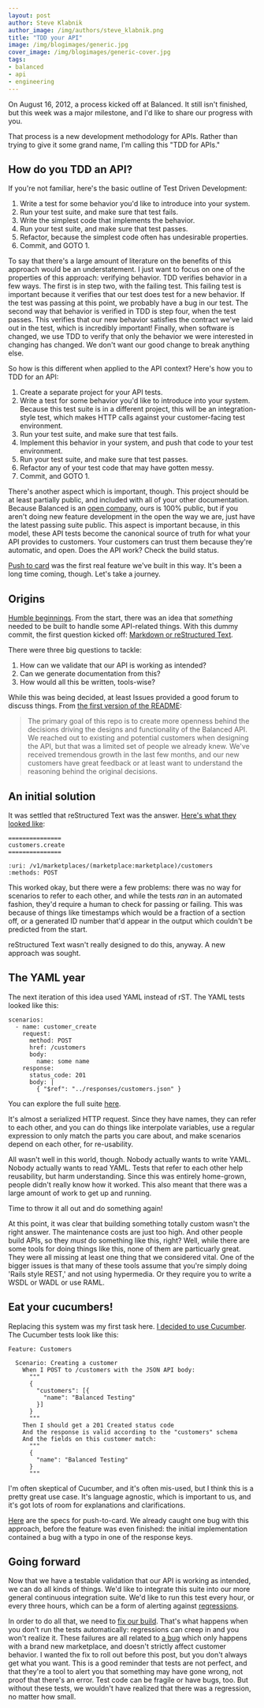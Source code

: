 ```yaml
---
layout: post
author: Steve Klabnik
author_image: /img/authors/steve_klabnik.png
title: "TDD your API"
image: /img/blogimages/generic.jpg
cover_image: /img/blogimages/generic-cover.jpg
tags:
- balanced
- api
- engineering
---
```


On August 16, 2012, a process kicked off at Balanced. It still isn't finished,
but this week was a major milestone, and I'd like to share our progress with
you.

That process is a new development methodology for APIs. Rather than trying to
give it some grand name, I'm calling this "TDD for APIs."

## How do you TDD an API?

If you're not familiar, here's the basic outline of Test Driven Development:

1. Write a test for some behavior you'd like to introduce into your system.
2. Run your test suite, and make sure that test fails.
3. Write the simplest code that implements the behavior.
4. Run your test suite, and make sure that test passes.
5. Refactor, because the simplest code often has undesirable properties.
6. Commit, and GOTO 1.

To say that there's a large amount of literature on the benefits of this
approach would be an understatement. I just want to focus on one of the
properties of this approach: verifying behavior. TDD verifies behavior in a
few ways. The first is in step two, with the failing test. This failing test
is important because it verifies that our test does test for a new behavior.
If the test was passing at this point, we probably have a bug in our test. The
second way that behavior is verified in TDD is step four, when the test passes.
This verifies that our new behavior satisfies the contract we've laid out in
the test, which is incredibly important! Finally, when software is changed, we
use TDD to verify that only the behavior we were interested in changing has
changed. We don't want our good change to break anything else.

So how is this different when applied to the API context? Here's how you to
TDD for an API:

1. Create a separate project for your API tests.
2. Write a test for some behavior you'd like to introduce into your system.
   Because this test suite is in a different project, this will be an
   integration-style test, which makes HTTP calls against your customer-facing
   test environment.
3. Run your test suite, and make sure that test fails.
4. Implement this behavior in your system, and push that code to your test
   environment.
5. Run your test suite, and make sure that test passes.
6. Refactor any of your test code that may have gotten messy.
7. Commit, and GOTO 1.

There's another aspect which is important, though. This project should be at
least partially public, and included with all of your other documentation.
Because Balanced is an [open company](http://www.opencompany.org/), ours is
100% public, but if you aren't doing new feature development in the open the
way we are, just have the latest passing suite public. This aspect is important
because, in this model, these API tests become the canonical source of truth
for what your API provides to customers. Your customers can trust them because
they're automatic, and open. Does the API work? Check the build status.

[Push to card](https://www.balancedpayments.com/push-to-card) was the first
real feature we've built in this way. It's been a long time coming, though.
Let's take a journey.

## Origins

[Humble
beginnings](https://github.com/balanced/balanced-api/commit/b8f63e815bbb1d6e097e8b065e64449e1b6a5463).
From the start, there was an idea that _something_ needed to be built to
handle some API-related things. With this dummy commit, the first question
kicked off: [Markdown or reStructured
Text](https://github.com/balanced/balanced-api/issues/1).

There were three big questions to tackle:

1. How can we validate that our API is working as intended?
2. Can we generate documentation from this?
3. How would all this be written, tools-wise?

While this was being decided, at least Issues provided a good forum to discuss
things. From [the first version of the
README](https://github.com/balanced/balanced-api/pull/4):

> The primary goal of this repo is to create more openness behind the decisions
> driving the designs and functionality of the Balanced API. We reached out to
> existing and potential customers when designing the API, but that was a
> limited set of people we already knew. We've received tremendous growth in
> the last few months, and our new customers have great feedback or at least
> want to understand the reasoning behind the original decisions.

## An initial solution

It was settled that reStructured Text was the answer. [Here's what they looked
like](https://github.com/balanced/balanced-api/commit/a71a415311929c88d8e8c976d6199b493953800c):

```
===============
customers.create
===============

:uri: /v1/marketplaces/(marketplace:marketplace)/customers
:methods: POST
```

This worked okay, but there were a few problems: there was no way for scenarios
to refer to each other, and while the tests _ran_ in an automated fashion,
they'd require a human to check for passing or failing. This was because of
things like timestamps which would be a fraction of a section off, or a
generated ID number that'd appear in the output which couldn't be predicted
from the start.

reStructured Text wasn't really designed to do this, anyway. A new approach was
sought.

## The YAML year

The next iteration of this idea used YAML instead of rST. The YAML tests looked
like this:

```
scenarios:
  - name: customer_create
    request:
      method: POST
      href: /customers
      body:
        name: some name
    response:
      status_code: 201
      body: |
        { "$ref": "../responses/customers.json" }
```

You can explore the full suite
[here](https://github.com/balanced/balanced-api/tree/revision0).

It's almost a serialized HTTP request. Since they have names, they can refer to
each other, and you can do things like interpolate variables, use a regular
expression to only match the parts you care about, and make scenarios depend on
each other, for re-usability.

All wasn't well in this world, though. Nobody actually wants to write YAML.
Nobody actually wants to read YAML.  Tests that refer to each other help
reusability, but harm understanding. Since this was entirely home-grown, people
didn't really know how it worked. This also meant that there was a large amount
of work to get up and running.

Time to throw it all out and do something again!

At this point, it was clear that building something totally custom wasn't the
right answer. The maintenance costs are just too high. And other people
build APIs, so they _must_ do something like this, right? Well, while there
are some tools for doing things like this, none of them are particuarly great.
They were all missing at least one thing that we considered vital. One of the
bigger issues is that many of these tools assume that you're simply doing 'Rails
style REST,' and not using hypermedia. Or they require you to write a WSDL or
WADL or use RAML.

## Eat your cucumbers!

Replacing this system was my first task here. [I decided to use
Cucumber](https://github.com/balanced/balanced-api/pull/431). The Cucumber
tests look like this:

```
Feature: Customers

  Scenario: Creating a customer
    When I POST to /customers with the JSON API body:
      """
      {
        "customers": [{
          "name": "Balanced Testing"
        }]
      }
      """
    Then I should get a 201 Created status code
    And the response is valid according to the "customers" schema
    And the fields on this customer match:
      """
      {
        "name": "Balanced Testing"
      }
      """
```

I'm often skeptical of Cucumber, and it's often mis-used, but I think this is
a pretty great use case. It's language agnostic, which is important to us, and
it's got lots of room for explanations and clarifications.

[Here](https://github.com/balanced/balanced-api/pull/580) are the specs for
push-to-card. We already caught one bug with this approach, before the
feature was even finished: the initial implementation contained a bug with
a typo in one of the response keys.

## Going forward

Now that we have a testable validation that our API is working as intended, we
can do all kinds of things. We'd like to integrate this suite into our more
general continuous integration suite. We'd like to run this test every hour, or
every three hours, which can be a form of alerting against 
[regressions](https://github.com/balanced/balanced-api/issues/591).

In order to do all that, we need to [fix our
build](https://travis-ci.org/balanced/balanced-api/builds/25288588). That's
what happens when you don't run the tests automatically: regressions can creep
in and you won't realize it. These failures are all related to [a
bug](https://github.com/balanced/balanced-api/issues/591) which only happens
with a brand new marketplace, and doesn't strictly affect customer behavior. I
wanted the fix to roll out before this post, but you don't always get what you
want. This is a good reminder that tests are not perfect, and that they're a
tool to alert you that something may have gone wrong, not proof that there's an
error. Test code can be fragile or have bugs, too. But without these tests,
we wouldn't have realized that there was a regression, no matter how small.
